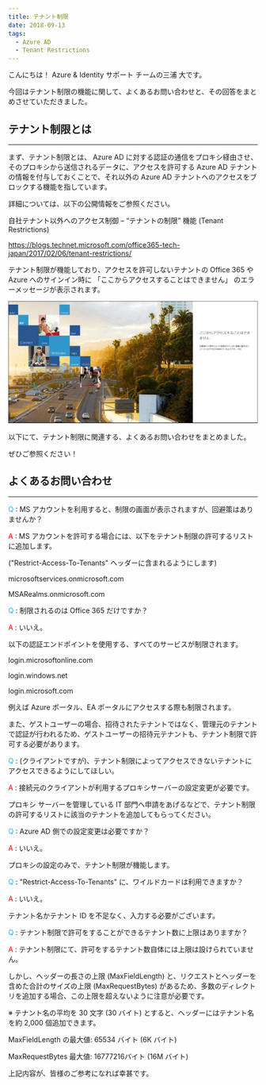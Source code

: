 ```yaml
---
title: テナント制限
date: 2018-09-13
tags:
  - Azure AD
  - Tenant Restrictions
---
```



こんにちは！ Azure & Identity サポート チームの三浦 大です。

 

今回はテナント制限の機能に関して、よくあるお問い合わせと、その回答をまとめさせていただきました。

 

## テナント制限とは

------

まず、テナント制限とは、 Azure AD に対する認証の通信をプロキシ経由させ、そのプロキシから送信されるデータに、アクセスを許可する Azure AD テナントの情報を付与しておくことで、それ以外の Azure AD テナントへのアクセスをブロックする機能を指しています。

 

詳細については、以下の公開情報をご参照ください。

 

自社テナント以外へのアクセス制御 – “テナントの制限” 機能 (Tenant Restrictions)

https://blogs.technet.microsoft.com/office365-tech-japan/2017/02/06/tenant-restrictions/

 

テナント制限が機能しており、アクセスを許可しないテナントの  Office 365 や Azure へのサインイン時に 「ここからアクセスすることはできません」 のエラーメッセージが表示されます。

![](./tenant-restriction/tenant-restrictions01.png)

 

 

以下にて、テナント制限に関連する、よくあるお問い合わせをまとめました。

ぜひご参照ください！

 

 

## よくあるお問い合わせ

------

<font color="DeepSkyBlue">Q</font> : MS アカウントを利用すると、制限の画面が表示されますが、回避策はありませんか？

<font color = "red">A</font> : MS アカウントを許可する場合には、以下をテナント制限の許可するリストに追加します。

("Restrict-Access-To-Tenants" ヘッダーに含まれるようにします)

 

microsoftservices.onmicrosoft.com

MSARealms.onmicrosoft.com

 

 

<font color="DeepSkyBlue">Q</font> : 制限されるのは Office 365 だけですか？

<font color = "red">A</font>  : いいえ。

以下の認証エンドポイントを使用する、すべてのサービスが制限されます。

login.microsoftonline.com

login.windows.net

login.microsoft.com

 

例えば Azure ポータル、EA ポータルにアクセスする際も制限されます。

また、ゲストユーザーの場合、招待されたテナントではなく、管理元のテナントで認証が行われるため、ゲストユーザーの招待元テナントも、テナント制限で許可する必要があります。

 

 

<font color="DeepSkyBlue">Q</font> : (クライアントですが)、テナント制限によってアクセスできないテナントにアクセスできるようにしてほしい。

<font color = "red">A</font> : 接続元のクライアントが利用するプロキシサーバーの設定変更が必要です。

プロキシ サーバーを管理している IT 部門へ申請をあげるなどで、テナント制限の許可するリストに該当のテナントを追加してもらってください。

 

 

<font color="DeepSkyBlue">Q</font> : Azure AD 側での設定変更は必要ですか？

<font color = "red">A</font> : いいえ。

プロキシの設定のみで、テナント制限が機能します。

 

 

<font color="DeepSkyBlue">Q</font> : "Restrict-Access-To-Tenants" に、ワイルドカードは利用できますか？

<font color = "red">A</font> : いいえ。

テナント名かテナント ID を不足なく、入力する必要がございます。

 

 

<font color="DeepSkyBlue">Q</font> : テナント制限で許可をすることができるテナント数に上限はありますか？

<font color = "red">A</font> : テナント制限にて、許可をするテナント数自体には上限は設けられていません。

しかし、ヘッダーの長さの上限 (MaxFieldLength) と、リクエストとヘッダーを含めた合計のサイズの上限 (MaxRequestBytes) があるため、多数のディレクトリを追加する場合、この上限を超えないように注意が必要です。

 

※ テナント名の平均を 30 文字 (30 バイト) とすると、ヘッダーにはテナント名を約 2,000 個追加できます。

MaxFieldLength の最大値: 65534 バイト (6K バイト)

MaxRequestBytes 最大値: 16777216バイト (16M バイト)

 

 

上記内容が、皆様のご参考になれば幸甚です。